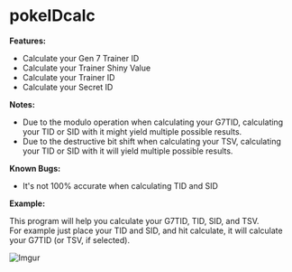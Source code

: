 # pokeIDcalc
**Features:**

- Calculate your Gen 7 Trainer ID  
- Calculate your Trainer Shiny Value  
- Calculate your Trainer ID  
- Calculate your Secret ID  
  
**Notes:**
- Due to the modulo operation when calculating your G7TID, calculating your TID or SID with it might yield multiple possible results.  
- Due to the destructive bit shift when calculating your TSV, calculating your TID or SID with it will yield multiple possible results.  
  
**Known Bugs:**
  
- It's not 100% accurate when calculating TID and SID  
  
**Example:**  
  
This program will help you calculate your G7TID, TID, SID, and TSV.  
For example just place your TID and SID, and hit calculate, it will calculate your G7TID (or TSV, if selected).

![Imgur](https://i.imgur.com/rtERyh4.png)
